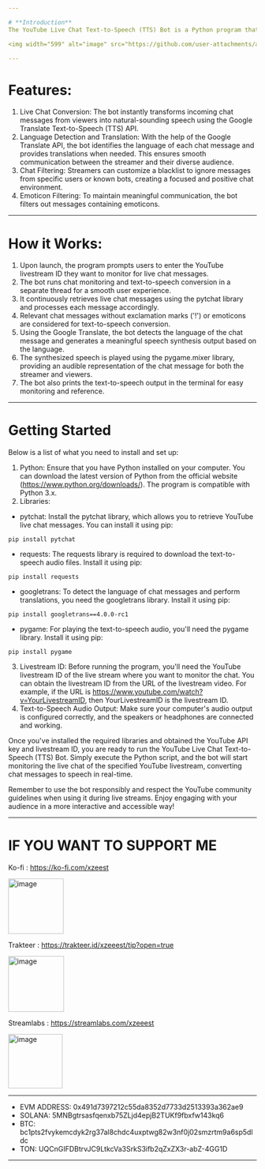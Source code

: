 ```yaml
---

# **Introduction**
The YouTube Live Chat Text-to-Speech (TTS) Bot is a Python program that adds an exciting dimension to live streaming on YouTube. This interactive bot converts real-time chat messages from viewers into spoken words, making it easier for streamers and their audiences to engage and interact during live streams.

<img width="599" alt="image" src="https://github.com/user-attachments/assets/8e500131-23ee-49c2-a60e-e11af4f273df">

---
```


# Features:
1. Live Chat Conversion: The bot instantly transforms incoming chat messages from viewers into natural-sounding speech using the Google Translate Text-to-Speech (TTS) API.
2. Language Detection and Translation: With the help of the Google Translate API, the bot identifies the language of each chat message and provides translations when needed. This ensures smooth communication between the streamer and their diverse audience.
3. Chat Filtering: Streamers can customize a blacklist to ignore messages from specific users or known bots, creating a focused and positive chat environment.
4. Emoticon Filtering: To maintain meaningful communication, the bot filters out messages containing emoticons.

---

# How it Works:
1. Upon launch, the program prompts users to enter the YouTube livestream ID they want to monitor for live chat messages.
2. The bot runs chat monitoring and text-to-speech conversion in a separate thread for a smooth user experience.
3. It continuously retrieves live chat messages using the pytchat library and processes each message accordingly.
4. Relevant chat messages without exclamation marks ('!') or emoticons are considered for text-to-speech conversion.
5. Using the Google Translate, the bot detects the language of the chat message and generates a meaningful speech synthesis output based on the language.
6. The synthesized speech is played using the pygame.mixer library, providing an audible representation of the chat message for both the streamer and viewers.
7. The bot also prints the text-to-speech output in the terminal for easy monitoring and reference.

---

# Getting Started
Below is a list of what you need to install and set up:
1. Python: Ensure that you have Python installed on your computer. You can download the latest version of Python from the official website (https://www.python.org/downloads/). The program is compatible with Python 3.x.
2. Libraries:
- pytchat: Install the pytchat library, which allows you to retrieve YouTube live chat messages. You can install it using pip:
```
pip install pytchat
```
- requests: The requests library is required to download the text-to-speech audio files. Install it using pip:
```
pip install requests
```
- googletrans: To detect the language of chat messages and perform translations, you need the googletrans library. Install it using pip:
```
pip install googletrans==4.0.0-rc1
```
- pygame: For playing the text-to-speech audio, you'll need the pygame library. Install it using pip:
```
pip install pygame
```
3. Livestream ID:
Before running the program, you'll need the YouTube livestream ID of the live stream where you want to monitor the chat. You can obtain the livestream ID from the URL of the livestream video. For example, if the URL is https://www.youtube.com/watch?v=YourLivestreamID, then YourLivestreamID is the livestream ID.
4. Text-to-Speech Audio Output:
Make sure your computer's audio output is configured correctly, and the speakers or headphones are connected and working.

Once you've installed the required libraries and obtained the YouTube API key and livestream ID, you are ready to run the YouTube Live Chat Text-to-Speech (TTS) Bot. Simply execute the Python script, and the bot will start monitoring the live chat of the specified YouTube livestream, converting chat messages to speech in real-time.

Remember to use the bot responsibly and respect the YouTube community guidelines when using it during live streams. Enjoy engaging with your audience in a more interactive and accessible way!

---

# IF YOU WANT TO SUPPORT ME
Ko-fi : https://ko-fi.com/xzeest

<img width="112" alt="image" src="https://github.com/user-attachments/assets/e9767543-a0cd-4a95-b89c-a38acd5c2d2d">

Trakteer : https://trakteer.id/xzeeest/tip?open=true

<img width="113" alt="image" src="https://github.com/user-attachments/assets/cb2618f6-a5d3-41cb-866f-e9d5faeeaf8b">

Streamlabs : https://streamlabs.com/xzeeest

<img width="110" alt="image" src="https://github.com/user-attachments/assets/27f5f15f-462e-49fe-b774-ccf3efb5cfc0">


---

- EVM ADDRESS: 0x491d7397212c55da8352d7733d2513393a362ae9
- SOLANA: 5MNBgtrsasfqenxb75ZLjd4epjB2TUKf9fbxfw143kq6
- BTC: bc1pts2fvykemcdyk2rg37al8chdc4uxptwg82w3nf0j02smzrtm9a6sp5dldc
- TON: UQCnGIFDBtrvJC9LtkcVa3SrkS3ifb2qZxZX3r-abZ-4GG1D

---

